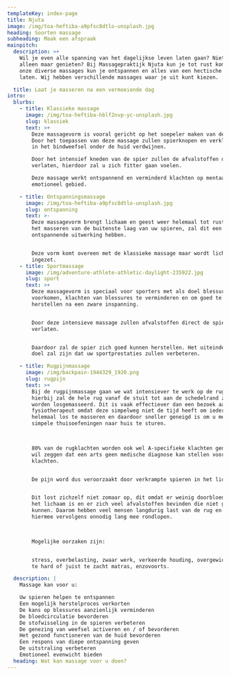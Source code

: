 ```yaml
---
templateKey: index-page
title: Njuta
image: /img/toa-heftiba-a9pfsc8dtlo-unsplash.jpg
heading: Soorten massage
subheading: Maak een afspraak
mainpitch:
  description: >+
    Wil je even alle spanning van het dagelijkse leven laten gaan? Niets moeten,
    alleen maar genieten? Bij Massagepraktijk Njuta kun je tot rust komen. Met
    onze diverse massages kun je ontspannen en alles van een hectische dag los
    laten. Wij hebben verschillende massages waar je uit kunt kiezen.

  title: Laat je masseren na een vermoeiende dag
intro:
  blurbs:
    - title: Klassieke massage
      image: /img/toa-heftiba-hblf2nvp-yc-unsplash.jpg
      slug: klassiek
      text: >+
        Deze massagevorm is vooral gericht op het soepeler maken van de spieren.
        Door het toepassen van deze massage zullen spierknopen en verklevingen
        in het bindweefsel onder de huid verdwijnen.

        Door het intensief kneden van de spier zullen de afvalstoffen de spieren
        verlaten, hierdoor zal u zich fitter gaan voelen.              

        Deze massage werkt ontspannend en verminderd klachten op mentaal en
        emotioneel gebied.

    - title: Ontspanningsmassage
      image: /img/toa-heftiba-a9pfsc8dtlo-unsplash.jpg
      slug: ontspanning
      text: >-
        Deze massagevorm brengt lichaam en geest weer helemaal tot rust. Door
        het masseren van de buitenste laag van uw spieren, zal dit een
        ontspannende uitwerking hebben.


        Deze vorm komt overeen met de klassieke massage maar wordt lichter
        ingezet.
    - title: Sportmassage
      image: /img/adventure-athlete-athletic-daylight-235922.jpg
      slug: sport
      text: >+
        Deze massagevorm is speciaal voor sporters met als doel blessures te
        voorkomen, klachten van blessures te verminderen en om goed te kunnen
        herstellen na een zware inspanning.


        Door deze intensieve massage zullen afvalstoffen direct de spier
        verlaten.


        Daardoor zal de spier zich goed kunnen herstellen. Het uiteindelijke
        doel zal zijn dat uw sportprestaties zullen verbeteren.

    - title: Rugpijnmassage
      image: /img/backpain-1944329_1920.png
      slug: rugpijn
      text: >+
        Bij de rugpijnmassage gaan we wat intensiever te werk op de rugstreek,
        hierbij zal de hele rug vanaf de stuit tot aan de schedelrand zorgvuldig
        worden losgemasseerd. Dit is vaak effectiever dan een bezoek aan een
        fysiotherapeut omdat deze simpelweg niet de tijd heeft om iedereen
        helemaal los te masseren en daardoor sneller geneigd is om u met wat
        simpele thuisoefeningen naar huis te sturen. 

         

        80% van de rugklachten worden ook wel A-specifieke klachten genoemd, dat
        wil zeggen dat een arts geen medische diagnose kan stellen voor uw
        klachten.


        De pijn word dus veroorzaakt door verkrampte spieren in het lichaam.


        Dit lost zichzelf niet zomaar op, dit omdat er weinig doorbloeding in
        het lichaam is en er zich veel afvalstoffen bevinden die niet goed weg
        kunnen. Daarom hebben veel mensen langdurig last van de rug en blijven
        hiermee vervolgens onnodig lang mee rondlopen.

         

        Mogelijke oorzaken zijn:


        stress, overbelasting, zwaar werk, verkeerde houding, overgewicht, een
        te hard of juist te zacht matras, enzovoorts. 

  description: |
    Massage kan voor u:

    Uw spieren helpen te ontspannen
    Een mogelijk herstelproces verkorten
    De kans op blessures aanzienlijk verminderen
    De bloedcirculatie bevorderen
    De stofwisseling in de spieren verbeteren
    De genezing van weefsel activeren en / of bevorderen
    Het gezond functioneren van de huid bevorderen
    Een respons van diepe ontspanning geven
    De uitstraling verbeteren
    Emotioneel evenwicht bieden
  heading: Wat kan massage voor u doen?
---
```


